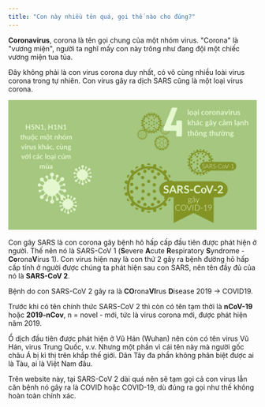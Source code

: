 ```yaml
---
title: "Con này nhiều tên quá, gọi thế nào cho đúng?"
---
```


**Coronavirus**, corona là tên gọi chung của một nhóm virus. "Corona" là "vương miện", người ta nghĩ mấy con này trông như đang đội một chiếc vương miện tua tủa.

Đây không phải là con virus corona duy nhất, có vô cùng nhiều loài virus corona trong tự nhiên. Con virus gây ra dịch SARS cũng là một loại virus corona.

![Có nhiều loại coronavirus khác nhau, trong đó có SARS và 4 loại virus cảm thường](../images/families_of_viruses.png)

Con gây SARS là con corona gây bệnh hô hấp cấp đầu tiên được phát hiện ở người. Thế nên nó là SARS-CoV 1 (**S**evere **A**cute **R**espiratory **S**yndrome - **Co**rona**V**irus 1). Con virus hiện nay là con thứ 2 gây ra bệnh đường hô hấp cấp tính ở người được chúng ta phát hiện sau con SARS, nên tên đầy đủ của nó là **SARS-CoV 2**.

Bệnh do con SARS-CoV 2 gây ra là **CO**rona**VI**rus **D**isease 2019 -> COVID19.

Trước khi có tên chính thức SARS-CoV 2 thì còn có tên tạm thời là **nCoV-19** hoặc **2019-nCov**, n = novel - mới, tức là virus corona mới, được phát hiện năm 2019.

Ổ dịch đầu tiên được phát hiện ở Vũ Hán (Wuhan) nên còn có tên virus Vũ Hán, virus Trung Quốc, v.v. Nhưng một phần vì cái tên này mà người gốc châu Á bị kì thị trên khắp thế giới. Dân Tây đa phần không phân biệt được ai là Tàu, ai là Việt Nam đâu.

Trên website này, tại SARS-CoV 2 dài quá nên sẽ tạm gọi cả con virus lẫn căn bệnh nó gây ra là COVID hoặc COVID-19, dù đúng ra gọi như thế không hoàn toàn chính xác.
